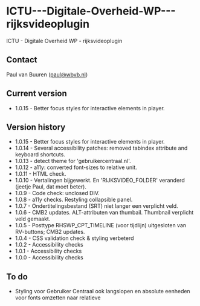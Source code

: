 # ICTU---Digitale-Overheid-WP---rijksvideoplugin
ICTU - Digitale Overheid WP - rijksvideoplugin

## Contact
Paul van Buuren (paul@wbvb.nl)

## Current version
* 1.0.15 - Better focus styles for interactive elements in player.

## Version history
* 1.0.15 - Better focus styles for interactive elements in player.
* 1.0.14 - Several accessibility patches: removed tabindex attribute and keyboard shortcuts.
* 1.0.13 - detect theme for 'gebruikercentraal.nl'.
* 1.0.12 - a11y: converted font-sizes to relative unit.
* 1.0.11 - HTML check.
* 1.0.10 - Vertalingen bijgewerkt. En 'RIJKSVIDEO_FOLDER' veranderd (jeetje Paul, dat moet beter).
* 1.0.9 - Code check: unclosed DIV.
* 1.0.8 - a11y checks. Restyling collapsible panel.
* 1.0.7 - Ondertitelingsbestand (SRT) niet langer een verplicht veld.
* 1.0.6 - CMB2 updates. ALT-attributen van thumbail. Thumbnail verplicht veld gemaakt.
* 1.0.5 - Posttype RHSWP_CPT_TIMELINE (voor tijdlijn) uitgesloten van RV-buttons; CMB2 updates.
* 1.0.4 - CSS validation check & styling verbeterd
* 1.0.2 - Accessibility checks
* 1.0.1 - Accessibility checks
* 1.0.0 - Accessibility checks


## To do
* Styling voor Gebruiker Centraal ook langslopen en absolute eenheden voor fonts omzetten naar relatieve
